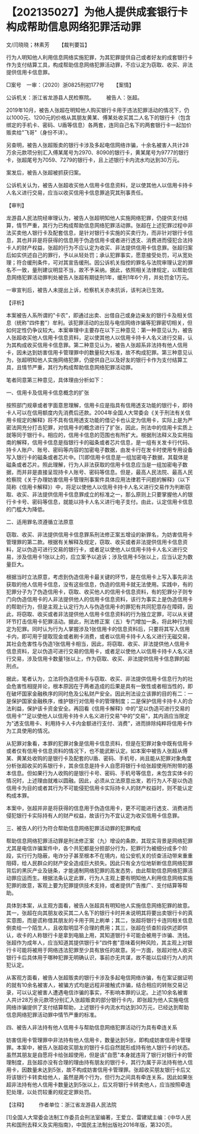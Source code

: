 # 【202135027】为他人提供成套银行卡构成帮助信息网络犯罪活动罪

文/闫晓晓；林素芳 　　【裁判要旨】

行为人明知他人利用信息网络实施犯罪，为其犯罪提供自己或者好友的成套银行卡作为支付结算工具，构成帮助信息网络犯罪活动罪，不应认定为窃取、收买、非法提供信用卡信息罪。

□案号　一审：（2020）浙0825刑初177号 　　【案情】

公诉机关：浙江省龙游县人民检察院。 　　被告人：张超。

2019年10月，被告人张超在明知他人购买银行卡用于违法犯罪活动的情况下，仍以1000元、1200元的价格从其朋友黄某、傅某处收买其二人名下的银行卡（包含绑定的手机卡、密码、U盾等信息）各两套，连同自己名下的两套银行卡一起加价贩卖给"飞哥"（身份不详）。

另查明，被告人张超贩卖的银行卡涉及多起电信网络诈骗，十余名被害人共计28万余元款项分别汇入傅某尾号为2970、8090的银行卡，黄某尾号为9777的银行卡，张超尾号为7059、7279的银行卡，且上述银行卡内流水均达到30万元。

案发后，被告人张超被抓获归案。

公诉机关认为，被告人张超收买他人信用卡信息资料，足以使其他人以信用卡持卡人名义进行交易，应当以收买信用卡信息罪追究其刑事责任。

【审判】

龙游县人民法院经审理认为，被告人张超明知他人实施网络犯罪，仍提供支付结算，情节严重，其行为已构成帮助信息网络犯罪活动罪。张超在上述犯罪过程中非法买卖他人银行卡及配套信息，是针对银行卡实施的买卖行为，而非针对银行卡信息，其也并非是将获得的信息用于伪造信用卡或者进行透支、消费进而侵犯合法持卡人的财产权益，张超的行为不应认定为收买、非法提供信用卡信息罪。张超归案后如实供述自己的罪行，予以从轻处罚；承认犯罪事实，愿意接受处罚，可从宽处理；符合缓刑条件，可对其宣告缓刑。因公诉机关指控的罪名与法院审理认定的罪名不一致，量刑建议明显不当，故不予采纳。据此，依照相关法律规定，以帮助信息网络犯罪活动罪判处被告人张超有期徒刑1年，缓刑1年6个月，并处罚金1万元。

一审宣判后，被告人未提出上诉，检察机关亦未抗诉，该判决已生效。

【评析】

本案被告人系所谓的"卡农"，即通过出卖、出借自己或身边亲友的银行卡及相关信息（统称"四件套"）牟利。该犯罪活动的出现与电信网络诈骗等犯罪密切相关，但如何定性仍争议较大。本案审理中主要存在以下三种意见：第一种意见认为，被告人张超收买他人信用卡信息资料，足以使其他人以信用卡持卡人名义进行交易，认为其构成收买信用卡信息罪。第二种意见认为，被告人张超系非法持有他人信用卡，因未达到妨害信用卡管理罪中的数量较大标准，故不构成犯罪。第三种意见认为，张超明知他人实施网络犯罪，仍提供自己以及好友的银行卡作为支付结算工具，且情节严重，其行为构成帮助信息网络犯罪活动罪。

笔者同意第三种意见，具体理由分析如下：

一、信用卡及信用卡信息概念的扩张

按照部门规章或者字面意思理解，信用卡应是指具有信用透支功能的银行卡，即持卡人可以在信用额度内先消费后还款。2004年全国人大常委会《关于刑法有关信用卡规定的解释》将不具有信用透支功能的借记卡也认定为信用卡，实际上是为严密法网充分打击犯罪，对信用卡的概念进行了扩张，因此，刑法中的信用卡实质上就等同于银行卡。相应的，信用卡信息的范围也有所扩大。根据刑法释义及实用指南的解释，信用卡信息是指银行卡的磁条或者芯片信息，是一组有关发卡行代码、持卡人账户、账号、密码等内容的加密电子数据，由发卡行在发卡时使用专用设备写入银行卡的磁条或者芯片中。\[1\]即信用卡信息是一组加密电子数据，其载体是磁条或者芯片。照此理解，行为人非法获取的信用卡信息应当是一组加密电子数据，而并非是直接呈现持卡人账号、密码等信息。但是，最高人民法院、最高人民检察院《关于办理妨害信用卡管理刑事案件具体应用法律若干问题的解释》（以下简称《信用卡解释》）中，将足以使他人以信用卡持卡人名义进行交易作为判断窃取、收买、非法提供信用卡信息罪成立的标准之一，那么原则上只要掌握他人的银行卡卡号、密码等信息，就能以持卡人名义进行电子支付。由此，认定信用卡信息的门槛大为降低。

二、适用罪名须遵循立法原意

窃取、收买、非法提供信用卡信息罪系刑法修正案五增设的新罪名，为妨害信用卡管理罪的第二款。根据有关解释及规定，窃取、收买或者非法提供信用卡信息资料，足以伪造可进行交易的银行卡，或者足以使他人以信用卡持卡人名义进行交易，涉及信用卡1张以上的，应立案予以追诉；涉及信用卡5张以上，应当认定为数量巨大。

根据当时立法原意，考虑到伪造信用卡最关键的环节，是在信用卡上写入事先非法获取的他人信用卡信息，没有这些信息，伪造的信用卡就无法使用。实践中，有的犯罪分子为了伪造信用卡，窃取、收买他人的信用卡信息资料，有的犯罪分子则专门向伪造信用卡的人非法提供他人的信用卡信息资料，该行为事实上是伪造信用卡的帮助行为，但是主观上认定行为人与伪造信用卡的罪犯有共同犯意存在障碍，因此，将窃取、收买或者非法提供他人信用卡信息资料的行为独立定罪，可以从关键环节打击信用卡犯罪活动。据此，刑法修正案（五）专门增加一条，将此种行为规定为犯罪。同时认为行为人掌握涉及1张信用卡的信息资料后，只要将其写入信用卡内，即可用于提取现金或者刷卡消费，或者以信用卡持卡人名义进行无磁交易，其社会危害性与伪造1张信用卡相当，因此，将窃取、收买、非法提供他人信用卡信息资料，足以伪造可进行交易的信用卡，或者足以使他人以信用卡持卡人名义进行交易，涉及信用卡数量1张以上，作为窃取、收买、非法提供信用卡信息罪的起刑点。

据此，笔者认为，立法将伪造信用卡与窃取、收买、非法提供信用卡信息行为的社会危害性相提并论，根本原因在于两者造成的后果是具有一致性或者相当性的，即在破坏国家金融秩序的同时危及公私财产安全。因此刑法设立该罪的目的有二：一是保护国家金融秩序，维护银行对信用卡的管理制度；二是保护信用卡持卡人的合法利益，保护该卡资金安全。再回看《信用卡解释》中的"足以伪造可进行交易的信用卡""足以使他人以信用卡持卡人名义进行交易"中的"交易"，其内涵应当限定为"透支信用卡、利用持卡人卡内金额进行支付、消费"，进而排除纯粹将信用卡作为工具使用的情况。

从犯罪对象看，本罪的犯罪对象是信用卡信息资料，但是在犯罪对象中既有信用卡或者仅有信用卡信息资料的情况下，也不能武断认定。如本案中被告人张超从傅某、黄某处收购的是银行卡及配套的U盾、密码、手机号，尚且能从犯罪对象角度分析张超收买的系银行卡，其余信息是持卡人自愿将银行卡给张超使用所附带的基本信息。但如果行为人收购的是银行卡号、密码、手机号等信息，未包含实体卡的情况时，上述理由就难以圆融。因此，必须从立法原意出发，若行为人不是以伪造信用卡为目的或者其行为不可能侵犯信用卡实际持卡人的财产权益时，则不能认定构成本罪。

本案中，张超并非是将获得的信息用于伪造信用卡，更不可能进行透支、消费进而侵犯银行卡实际持有人的财产权益，故该行为不宜认定为收买信用卡信息罪。

三、被告人的行为符合帮助信息网络犯罪活动罪的犯罪构成

帮助信息网络犯罪活动罪是刑法修正案（九）增设的条款，其现实背景是网络犯罪尤其是电信诈骗案件中，各个共犯都是分担部分行为，犯罪行为被细分成多个阶段，实行行为隐蔽，电诈分子甚至根本不在境内，给公安机关的侦查活动带来重重阻碍，给人民群众的财产安全造成巨大损失。因此只有全方位地斩断信息网络犯罪背后的黑灰产业及链条，才能遏制网络犯罪的高发态势，由此帮助信息网络犯罪活动罪应运而生。根据法条认定此罪，行为人主观上要有明知他人利用信息网络实施犯罪的故意，客观上要为犯罪提供技术支持，或者提供广告推广、支付结算等帮助。

具体到本案，从主观方面看，被告人张超具有明知他人实施信息网络犯罪的故意。其一，张超在向其朋友收买其二人名下的银行卡时并未说明其将要出卖银行卡的真实意图，而是谎称借其朋友的卡用于网上刷单；其二，张超将银行卡连同相关信息倒卖给一个陌生人，且收取明显不合理的费用；其三，张超在侦查阶段供述即供认，收卡的人称银行卡是拿到电脑上用，其知道银行卡可能会被用于诈骗、洗钱。张超作为成年人，应当知道其提供银行卡"四件套"意味着何种风险，其主观上对银行卡可能将被用于网络违法犯罪至少具有放任的故意。另一方面，张超对他人收买银行卡后具体用于哪种犯罪无明确认识，事前亦无共谋，故不能以后续行为人的共犯认定。

从客观方面看，被告人张超贩卖的银行卡涉及多起电信网络诈骗，有在案证据证明的就有10余名被害人，被骗方式均是远程非接触式诈骗，结合相应的转账交易记录，可以认定被害人遭遇电信诈骗的事实，不影响本罪的认定。上述10余名被害人共计28万余元款项分别汇入张超贩卖的部分银行卡内，即张超为他人实施电信网络诈骗提供了支付结算帮助，上述银行卡内流水均达到30万元，已经达到帮助信息网络犯罪活动罪中情节严重的标准。

四、被告人非法持有他人信用卡与帮助信息网络犯罪活动行为具有牵连关系

妨害信用卡管理罪中非法持有他人信用卡，数量达到5张，即构成妨害信用卡管理罪。本案中，被告人张超收买朋友的银行卡后自然就形成持有他人银行卡的状态。虽然其朋友是自愿将卡给张超使用，但是该"自愿"本身就违背了银行对银行卡的管理制度，且张超亦没有合理的理由持有朋友的银行卡，其行为属于非法持有他人信用卡，因数量未达到5张，故不构成妨害信用卡管理罪。张超收买朋友银行卡后又将该银行卡转卖给他人，虽然是两个行为，但行为之间具有牵连关系，因此如果张超非法持有他人信用卡数量达到5张以上，后又将银行卡转卖他人，应当按照牵连犯处理，以处罚较重的规定定罪处罚。

【注释】 　　作者单位：浙江省龙游县人民法院

\[1\]全国人大常委会法制工作委员会刑法室编著，王爱立、雷建斌主编：《中华人民共和国刑去释义及实用指南》，中国民主法制出版社2016年版，第320页。